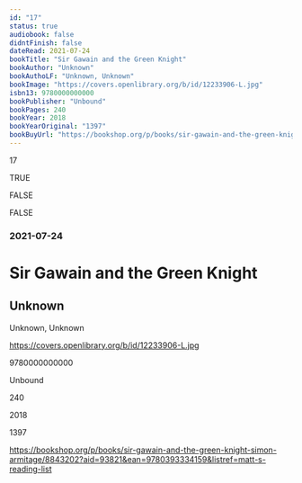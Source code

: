 ```yaml
---
id: "17"
status: true
audiobook: false
didntFinish: false
dateRead: 2021-07-24
bookTitle: "Sir Gawain and the Green Knight"
bookAuthor: "Unknown"
bookAuthoLF: "Unknown, Unknown"
bookImage: "https://covers.openlibrary.org/b/id/12233906-L.jpg"
isbn13: 9780000000000
bookPublisher: "Unbound"
bookPages: 240
bookYear: 2018
bookYearOriginal: "1397"
bookBuyUrl: "https://bookshop.org/p/books/sir-gawain-and-the-green-knight-simon-armitage/8843202?aid=93821&ean=9780393334159&listref=matt-s-reading-list"
---
```

17

TRUE

FALSE

FALSE

### 2021-07-24

# Sir Gawain and the Green Knight

## Unknown

Unknown, Unknown

https://covers.openlibrary.org/b/id/12233906-L.jpg

9780000000000

Unbound

240

2018

1397

https://bookshop.org/p/books/sir-gawain-and-the-green-knight-simon-armitage/8843202?aid=93821&ean=9780393334159&listref=matt-s-reading-list